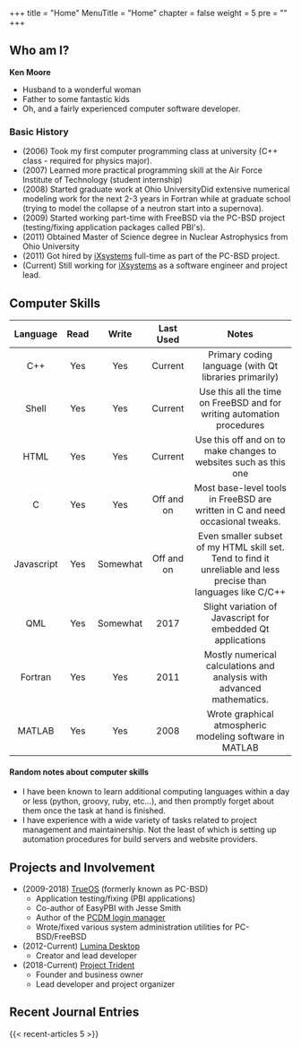 +++
title = "Home"
MenuTitle = "Home"
chapter = false
weight = 5
pre = ""
+++


## Who am I?
**Ken Moore**

 - Husband to a wonderful woman
 - Father to some fantastic kids
 - Oh, and a fairly experienced computer software developer.

### Basic History
 - (2006) Took my first computer programming class at university (C++ class - required for physics major).
 - (2007) Learned more practical programming skill at the Air Force Institute of Technology (student internship)
 - (2008) Started graduate work at Ohio UniversityDid extensive numerical modeling work for the next 2-3 years in Fortran while at graduate school (trying to model the collapse of a neutron start into a supernova).
 - (2009) Started working part-time with FreeBSD via the PC-BSD project (testing/fixing application packages called PBI's).
 - (2011) Obtained Master of Science degree in Nuclear Astrophysics from Ohio University
 - (2011) Got hired by [iXsystems](https://www.ixsystems.com) full-time as part of the PC-BSD project. 
 - (Current) Still working for [iXsystems](https://www.ixsystems.com) as a software engineer and project lead.

## Computer Skills
| Language | Read | Write | Last Used | Notes |
|:-------------:|:------:|:------:|:------:|:------:|
| C++ | Yes | Yes | Current | Primary coding language (with Qt libraries primarily)
| Shell | Yes | Yes | Current | Use this all the time on FreeBSD and for writing automation procedures
| HTML | Yes | Yes | Current | Use this off and on to make changes to websites such as this one
| C | Yes | Yes | Off and on | Most base-level tools in FreeBSD are written in C and need occasional tweaks.
| Javascript | Yes | Somewhat | Off and on | Even smaller subset of my HTML skill set. Tend to find it unreliable and less precise than languages like C/C++
| QML | Yes | Somewhat | 2017 | Slight variation of Javascript for embedded Qt applications
| Fortran | Yes | Yes | 2011 | Mostly numerical calculations and analysis with advanced mathematics.
| MATLAB | Yes | Yes | 2008 | Wrote graphical atmospheric modeling software in MATLAB

#### Random notes about computer skills
* I have been known to learn additional computing languages within a day or less (python, groovy, ruby, etc...), and then promptly forget about them once the task at hand is finished.
* I have experience with a wide variety of tasks related to project management and maintainership. Not the least of which is setting up automation procedures for build servers and website providers.

## Projects and Involvement
* (2009-2018) [TrueOS](https://trueos.org) (formerly known as PC-BSD)
   * Application testing/fixing (PBI applications)
   * Co-author of EasyPBI with Jesse Smith
   * Author of the [PCDM login manager](https://github.com/project-trident/pcdm)
   * Wrote/fixed various system administration utilities for PC-BSD/FreeBSD
* (2012-Current) [Lumina Desktop](http://lumina-desktop.org)
   * Creator and lead developer
* (2018-Current) [Project Trident](http://project-trident.org)
   * Founder and business owner
   * Lead developer and project organizer

## Recent Journal Entries
{{< recent-articles 5 >}}
